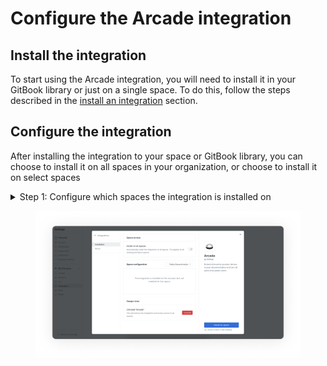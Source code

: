 # Configure the Arcade integration

## Install the integration

To start using the Arcade integration, you will need to install it in your GitBook library or just on a single space. To do this, follow the steps described in the [install an integration](../install-an-integration.md) section.

## Configure the integration&#x20;

After installing the integration to your space or GitBook library, you can choose to install it on all spaces in your organization, or choose to install it on select spaces

<details>

<summary>Step 1: Configure which spaces the integration is installed on</summary>

You can choose to install the integration on all spaces in your organization (under **space access**), or choose to install it on select spaces by choosing them individually (under **space configuration**).

</details>

<figure><img src="../../../.gitbook/assets/Install-Arcade.png" alt=""><figcaption></figcaption></figure>
